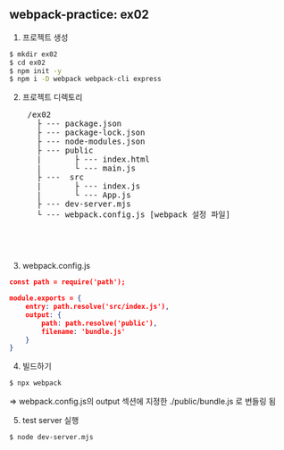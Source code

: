 ## webpack-practice: ex02
1. 프로젝트 생성
```bash
$ mkdir ex02
$ cd ex02
$ npm init -y
$ npm i -D webpack webpack-cli express
```
2. 프로젝트 디렉토리
    <pre>
    /ex02
      ├ --- package.json
      ├ --- package-lock.json
      ├ --- node-modules.json
      ├ --- public
      |       ├ --- index.html  
      |       └ --- main.js  
      ├ ---  src
      |       ├ --- index.js
      |       └ --- App.js
      ├ --- dev-server.mjs
      └ --- webpack.config.js [webpack 설정 파일]
    <pre>

3. webpack.config.js
```json
const path = require('path');

module.exports = {
    entry: path.resolve('src/index.js'),
    output: {
        path: path.resolve('public'),
        filename: 'bundle.js'
    }
}
```

4. 빌드하기
```bash
$ npx webpack 
```
=> webpack.config.js의 output 섹션에 지정한 ./public/bundle.js 로 번들링 됨

5. test server 실행
```bash
$ node dev-server.mjs
```



